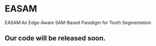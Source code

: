 # EASAM
EASAM:An Edge-Aware SAM-Based Paradigm for Tooth Segmentation 
## Our code will be released soon.
